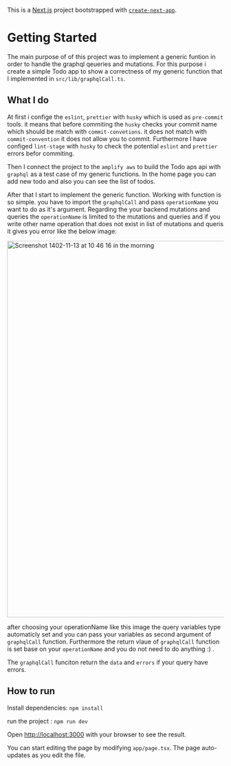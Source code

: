 This is a [Next.js](https://nextjs.org/) project bootstrapped with [`create-next-app`](https://github.com/vercel/next.js/tree/canary/packages/create-next-app).

# Getting Started

The main purpose of of this project was to implement a generic funtion in order to handle the graphql qeueries and mutations. For this purpose i create a simple Todo app to show a correctness of my generic function that I implemented in `src/lib/graphqlCall.ts`.

## What I do 


At first i confige the `eslint`, `prettier`  with `husky` which is used as `pre-commit` tools. it means that before commiting the `husky` checks your commit name which should be match with `commit-convetions`. it does not match with `commit-convention` it does not allow you to commit. Furthermore I have configed `lint-stage` with `husky` to check the potential `eslint` and `prettier` errors befor commiting.

Then I connect the project to the `amplify aws` to build the Todo aps api with `graphql` as a test case of my generic functions. In the home page you can add new todo and also you can see the list of todos.

After that I start to implement the generic function. Working with function is so simple. you have to import the `graphqlCall` and pass `operationName` you want to do as it's argument.
Regarding the your backend mutations and queries the `operationName` is limited to the mutations and queries and if you write other name operation that does not exist in list of mutations and queris it gives you error like the below image:

<img width="876" alt="Screenshot 1402-11-13 at 10 46 16 in the morning" src="https://github.com/alirezaJvh/gamertag-task/assets/30807540/216be17e-7bff-43f7-8599-30b89c81f834">

after choosing your operationName like this image the query variables type automaticly set and you can pass your variables as second argument of `graphqlCall` function.
Furthermore the return vlaue of `graphqlCall` function is set base on your `operationName` and you do not need to do anything :) .

The `graphqlCall` funciton return the `data` and `errors` if your query have errors.
 
## How to run

Install dependencies: `npm install`

run the project : `npm run dev`


Open [http://localhost:3000](http://localhost:3000) with your browser to see the result.

You can start editing the page by modifying `app/page.tsx`. The page auto-updates as you edit the file.

